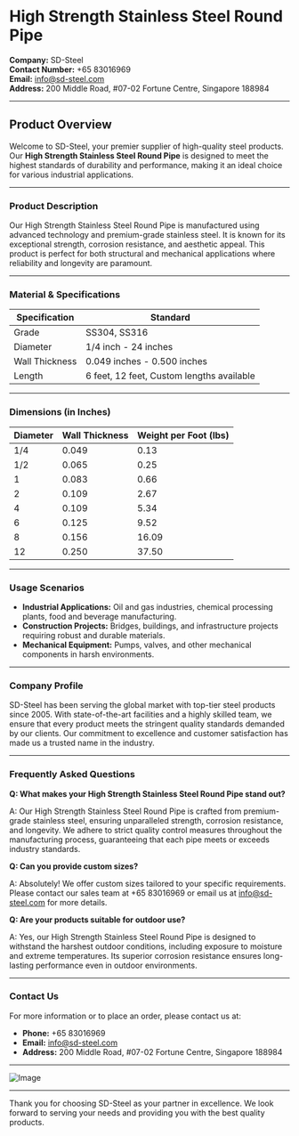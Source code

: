 # High Strength Stainless Steel Round Pipe

**Company:** SD-Steel  
**Contact Number:** +65 83016969  
**Email:** info@sd-steel.com  
**Address:** 200 Middle Road, #07-02 Fortune Centre, Singapore 188984

---

## Product Overview

Welcome to SD-Steel, your premier supplier of high-quality steel products. Our **High Strength Stainless Steel Round Pipe** is designed to meet the highest standards of durability and performance, making it an ideal choice for various industrial applications.

---

### Product Description

Our High Strength Stainless Steel Round Pipe is manufactured using advanced technology and premium-grade stainless steel. It is known for its exceptional strength, corrosion resistance, and aesthetic appeal. This product is perfect for both structural and mechanical applications where reliability and longevity are paramount.

---

### Material & Specifications

| Specification | Standard |
|---------------|---------|
| Grade         | SS304, SS316 |
| Diameter      | 1/4 inch - 24 inches |
| Wall Thickness | 0.049 inches - 0.500 inches |
| Length        | 6 feet, 12 feet, Custom lengths available |

---

### Dimensions (in Inches)

| Diameter | Wall Thickness | Weight per Foot (lbs) |
|----------|----------------|-----------------------|
| 1/4      | 0.049          | 0.13                  |
| 1/2      | 0.065          | 0.25                  |
| 1    | 0.083          | 0.66                  |
| 2        | 0.109          | 2.67                  |
| 4        | 0.109          | 5.34                  |
| 6        | 0.125          | 9.52                  |
| 8        | 0.156          | 16.09                 |
| 12       | 0.250          | 37.50                 |

---

### Usage Scenarios

- **Industrial Applications:** Oil and gas industries, chemical processing plants, food and beverage manufacturing.
- **Construction Projects:** Bridges, buildings, and infrastructure projects requiring robust and durable materials.
- **Mechanical Equipment:** Pumps, valves, and other mechanical components in harsh environments.

---

### Company Profile

SD-Steel has been serving the global market with top-tier steel products since 2005. With state-of-the-art facilities and a highly skilled team, we ensure that every product meets the stringent quality standards demanded by our clients. Our commitment to excellence and customer satisfaction has made us a trusted name in the industry.

---

### Frequently Asked Questions

**Q: What makes your High Strength Stainless Steel Round Pipe stand out?**

A: Our High Strength Stainless Steel Round Pipe is crafted from premium-grade stainless steel, ensuring unparalleled strength, corrosion resistance, and longevity. We adhere to strict quality control measures throughout the manufacturing process, guaranteeing that each pipe meets or exceeds industry standards.

**Q: Can you provide custom sizes?**

A: Absolutely! We offer custom sizes tailored to your specific requirements. Please contact our sales team at +65 83016969 or email us at info@sd-steel.com for more details.

**Q: Are your products suitable for outdoor use?**

A: Yes, our High Strength Stainless Steel Round Pipe is designed to withstand the harshest outdoor conditions, including exposure to moisture and extreme temperatures. Its superior corrosion resistance ensures long-lasting performance even in outdoor environments.

---

### Contact Us

For more information or to place an order, please contact us at:

- **Phone:** +65 83016969
- **Email:** info@sd-steel.com
- **Address:** 200 Middle Road, #07-02 Fortune Centre, Singapore 188984

---

![Image](https://github.com/user-attachments/assets/2567258e-e124-4816-932d-1809bd27ef0b)

---

Thank you for choosing SD-Steel as your partner in excellence. We look forward to serving your needs and providing you with the best quality products.